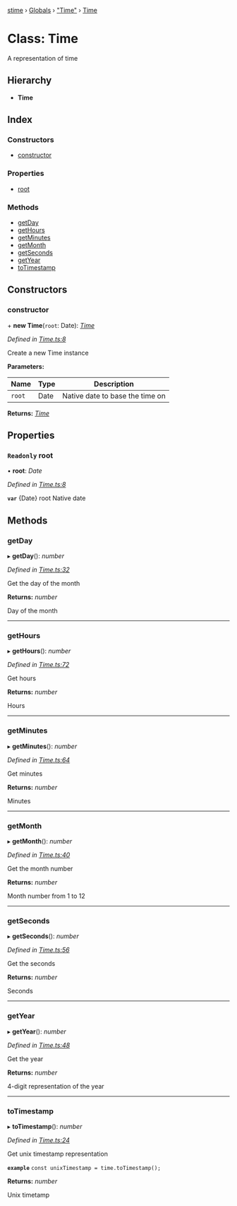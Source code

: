 [stime](../README.md) › [Globals](../globals.md) › ["Time"](../modules/_time_.md) › [Time](_time_.time.md)

# Class: Time

A representation of time

## Hierarchy

* **Time**

## Index

### Constructors

* [constructor](_time_.time.md#constructor)

### Properties

* [root](_time_.time.md#readonly-root)

### Methods

* [getDay](_time_.time.md#getday)
* [getHours](_time_.time.md#gethours)
* [getMinutes](_time_.time.md#getminutes)
* [getMonth](_time_.time.md#getmonth)
* [getSeconds](_time_.time.md#getseconds)
* [getYear](_time_.time.md#getyear)
* [toTimestamp](_time_.time.md#totimestamp)

## Constructors

###  constructor

\+ **new Time**(`root`: Date): *[Time](_time_.time.md)*

*Defined in [Time.ts:8](https://github.com/TerenceJefferies/STime/blob/7a08dcd/src/Time.ts#L8)*

Create a new Time instance

**Parameters:**

Name | Type | Description |
------ | ------ | ------ |
`root` | Date | Native date to base the time on  |

**Returns:** *[Time](_time_.time.md)*

## Properties

### `Readonly` root

• **root**: *Date*

*Defined in [Time.ts:8](https://github.com/TerenceJefferies/STime/blob/7a08dcd/src/Time.ts#L8)*

**`var`** {Date} root Native date

## Methods

###  getDay

▸ **getDay**(): *number*

*Defined in [Time.ts:32](https://github.com/TerenceJefferies/STime/blob/7a08dcd/src/Time.ts#L32)*

Get the day of the month

**Returns:** *number*

Day of the month

___

###  getHours

▸ **getHours**(): *number*

*Defined in [Time.ts:72](https://github.com/TerenceJefferies/STime/blob/7a08dcd/src/Time.ts#L72)*

Get hours

**Returns:** *number*

Hours

___

###  getMinutes

▸ **getMinutes**(): *number*

*Defined in [Time.ts:64](https://github.com/TerenceJefferies/STime/blob/7a08dcd/src/Time.ts#L64)*

Get minutes

**Returns:** *number*

Minutes

___

###  getMonth

▸ **getMonth**(): *number*

*Defined in [Time.ts:40](https://github.com/TerenceJefferies/STime/blob/7a08dcd/src/Time.ts#L40)*

Get the month number

**Returns:** *number*

Month number from 1 to 12

___

###  getSeconds

▸ **getSeconds**(): *number*

*Defined in [Time.ts:56](https://github.com/TerenceJefferies/STime/blob/7a08dcd/src/Time.ts#L56)*

Get the seconds

**Returns:** *number*

Seconds

___

###  getYear

▸ **getYear**(): *number*

*Defined in [Time.ts:48](https://github.com/TerenceJefferies/STime/blob/7a08dcd/src/Time.ts#L48)*

Get the year

**Returns:** *number*

4-digit representation of the year

___

###  toTimestamp

▸ **toTimestamp**(): *number*

*Defined in [Time.ts:24](https://github.com/TerenceJefferies/STime/blob/7a08dcd/src/Time.ts#L24)*

Get unix timestamp representation

**`example`** 
`const unixTimestamp = time.toTimestamp();`

**Returns:** *number*

Unix timetamp

